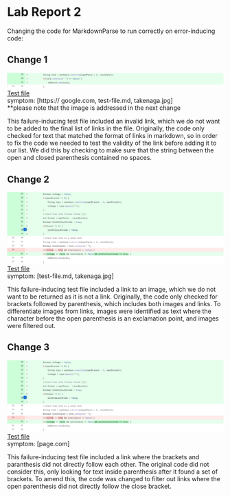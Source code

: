 # Lab Report 2
Changing the code for MarkdownParse to run correctly on error-inducing code: <br>
## Change 1 <br>
![Image](1.jpg) <br>
[Test file](https://github.com/natsukiromero/markdown-parser/blob/main/new-file.md) <br>
symptom: [https:// google.com, test-file.md, takenaga.jpg] <br>
**please note that the image is addressed in the next change

This failure-inducing test file included an invalid link, which we do not want to be added to the final list of links in the file. Originally, the code only checked for text that matched the format of links in markdown, so in order to fix the code we needed to test the validity of the link before adding it to our list. We did this by checking to make sure that the string between the open and closed parenthesis contained no spaces. <br>

## Change 2
![Image](2+3.jpg) <br>
[Test file](https://github.com/natsukiromero/markdown-parser/blob/main/new-file.md) <br>
symptom: [test-file.md, takenaga.jpg] <br>

This failure-inducing test file included a link to an image, which we do not want to be returned as it is not a link. Originally, the code only checked for brackets followed by parenthesis, which includes both images and links. To differentiate images from links, images were identified as text where the character before the open parenthesis is an exclamation point, and images were filtered out. <br>

## Change 3
![Image](2+3.jpg) <br>
[Test file](https://github.com/natsukiromero/markdown-parser/blob/main/test-file5.md) <br>
symptom: [page.com] <br>

This failure-inducing test file included a link where the brackets and paranthesis did not directly follow each other. The original code did not consider this, only looking for text inside parenthesis after it found a set of brackets. To amend this, the code was changed to filter out links where the open parenthesis did not directly follow the close bracket.